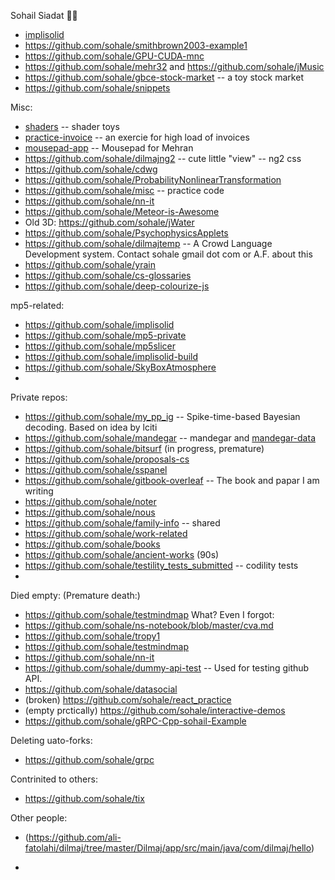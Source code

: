Sohail Siadat 🌟✨

- [implisolid](https://github.com/sohale/implisolid)
- https://github.com/sohale/smithbrown2003-example1
- https://github.com/sohale/GPU-CUDA-mnc
- https://github.com/sohale/mehr32 and https://github.com/sohale/jMusic
- https://github.com/sohale/gbce-stock-market -- a toy stock market
- https://github.com/sohale/snippets

Misc:
- [shaders](https://github.com/sohale/shaders) -- shader toys
- [practice-invoice](https://github.com/sohale/practice-invoice) -- an exercie for high load of invoices
- [mousepad-app](https://github.com/sohale/mousepad-app) -- Mousepad for Mehran
- https://github.com/sohale/dilmajng2 -- cute little "view" -- ng2 css
- https://github.com/sohale/cdwg
- https://github.com/sohale/ProbabilityNonlinearTransformation
- https://github.com/sohale/misc -- practice code
- https://github.com/sohale/nn-it
- https://github.com/sohale/Meteor-is-Awesome
- Old 3D: https://github.com/sohale/jWater
- https://github.com/sohale/PsychophysicsApplets
- https://github.com/sohale/dilmajtemp -- A Crowd Language Development system. Contact sohale gmail dot com or A.F. about this
- https://github.com/sohale/yrain
- https://github.com/sohale/cs-glossaries
- https://github.com/sohale/deep-colourize-js

mp5-related:
- https://github.com/sohale/implisolid
- https://github.com/sohale/mp5-private
- https://github.com/sohale/mp5slicer
- https://github.com/sohale/implisolid-build
- https://github.com/sohale/SkyBoxAtmosphere
- 
Private repos:
- https://github.com/sohale/my_pp_ig -- Spike-time-based Bayesian decoding. Based on idea by lciti
- https://github.com/sohale/mandegar -- mandegar and [mandegar-data](https://github.com/sohale/mandegar-data)
- https://github.com/sohale/bitsurf (in progress, premature)
- https://github.com/sohale/proposals-cs
- https://github.com/sohale/sspanel
- https://github.com/sohale/gitbook-overleaf -- The book and papar I am writing
- https://github.com/sohale/noter
- https://github.com/sohale/nous
- https://github.com/sohale/family-info -- shared
- https://github.com/sohale/work-related
- https://github.com/sohale/books
- https://github.com/sohale/ancient-works (90s)
- https://github.com/sohale/testility_tests_submitted -- codility tests
- 
Died empty:
(Premature death:)
- https://github.com/sohale/testmindmap
What? Even I forgot:
- https://github.com/sohale/ns-notebook/blob/master/cva.md
- https://github.com/sohale/tropy1
- https://github.com/sohale/testmindmap
- https://github.com/sohale/nn-it
- https://github.com/sohale/dummy-api-test -- Used for testing github API.
- https://github.com/sohale/datasocial
- (broken) https://github.com/sohale/react_practice
- (empty prctically) https://github.com/sohale/interactive-demos
- https://github.com/sohale/gRPC-Cpp-sohail-Example

Deleting uato-forks:
- https://github.com/sohale/grpc

Contrinited to others:
- https://github.com/sohale/tix

Other people:
- (https://github.com/ali-fatolahi/dilmaj/tree/master/Dilmaj/app/src/main/java/com/dilmaj/hello)

- 
